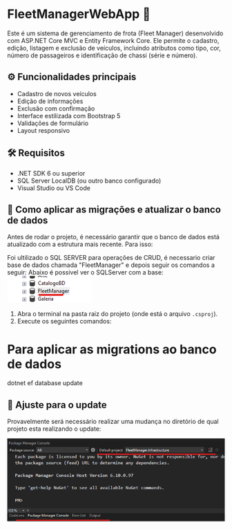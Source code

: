 # FleetManagerWebApp 🚗

Este é um sistema de gerenciamento de frota (Fleet Manager) desenvolvido com ASP.NET Core MVC e Entity Framework Core. Ele permite o cadastro, edição, listagem e exclusão de veículos, incluindo atributos como tipo, cor, número de passageiros e identificação de chassi (série e número).

## ⚙️ Funcionalidades principais

- Cadastro de novos veículos
- Edição de informações
- Exclusão com confirmação
- Interface estilizada com Bootstrap 5
- Validações de formulário
- Layout responsivo

## 🛠️ Requisitos

- .NET SDK 6 ou superior
- SQL Server LocalDB (ou outro banco configurado)
- Visual Studio ou VS Code

## 🧩 Como aplicar as migrações e atualizar o banco de dados

Antes de rodar o projeto, é necessário garantir que o banco de dados está atualizado com a estrutura mais recente. Para isso:

Foi ultilizado o SQL SERVER para operações de CRUD, é necessario criar base de dados chamada "FleetManager" e depois seguir os comandos a seguir:
Abaixo é possivel ver o SQLServer com a base:
![alt text](https://github.com/DiogoFeld/FleetManager/blob/main/Images/DbName.png)

1. Abra o terminal na pasta raiz do projeto (onde está o arquivo `.csproj`).
2. Execute os seguintes comandos:

# Para aplicar as migrations ao banco de dados
dotnet ef database update

## 📸 Ajuste para o update
Provavelmente será necessário realizar uma mudança no diretório de qual projeto esta realizando o update:

![alt text](https://github.com/DiogoFeld/FleetManager/blob/main/Images/PMConsole.png)

